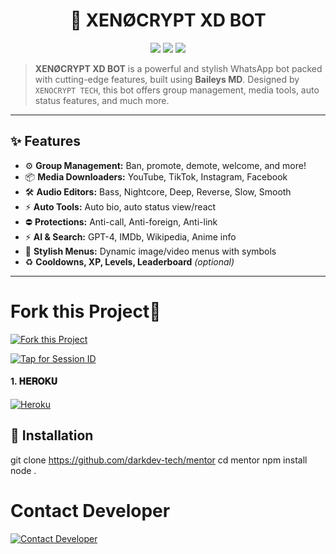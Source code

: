 <h1 align="center">🤖 XENØCRYPT XD BOT</h1>
<p align="center">
  <img src="https://img.shields.io/badge/XENØCRYPT-BOT-6e00ff?style=for-the-badge&logo=whatsapp" />
  <img src="https://img.shields.io/github/license/darkdev-tech/monitor?style=for-the-badge" />
  <img src="https://img.shields.io/github/stars/darkdev-tech/mentor?style=for-the-badge" />
</p>

> **XENØCRYPT XD BOT** is a powerful and stylish WhatsApp bot packed with cutting-edge features, built using **Baileys MD**. Designed by `XENOCRYPT TECH`, this bot offers group management, media tools, auto status features, and much more.

---

## ✨ Features

- ⚙️ **Group Management:** Ban, promote, demote, welcome, and more!
- 📦 **Media Downloaders:** YouTube, TikTok, Instagram, Facebook
- 🛠 **Audio Editors:** Bass, Nightcore, Deep, Reverse, Slow, Smooth
- ⚡ **Auto Tools:** Auto bio, auto status view/react
- ⛔ **Protections:** Anti-call, Anti-foreign, Anti-link
- ⚡ **AI & Search:** GPT-4, IMDb, Wikipedia, Anime info
- 🔮 **Stylish Menus:** Dynamic image/video menus with symbols
- ♻️ **Cooldowns, XP, Levels, Leaderboard** *(optional)*

---
# Fork this Project🚀

[![Fork this Project](https://img.shields.io/badge/Fork-Purple?style=for-the-badge&logo=github&logoColor=white)](https://github.com/darkdev-tech/monitor/fork)


[![Tap for Session ID](https://img.shields.io/badge/Tap%20for%20Session%20ID-Click%20Here-blue?style=for-the-badge)](https://system-d5et.onrender.com)



<h4 align="left">1. 𝐇𝐄𝐑𝐎𝐊𝐔</h4>
<p align="left">
<a href='https://dashboard.heroku.com/new?template=https://github.com/darkdev-tech/monitor.git' target="_blank"><img alt='Heroku' src='https://img.shields.io/badge/-Heroku%20Deploy-purple?style=for-the-badge&logo=heroku&logoColor=white'/></a>
</p>


## 🧰 Installation

git clone https://github.com/darkdev-tech/mentor
cd mentor
npm install
node .


# Contact Developer

[![Contact Developer](https://img.shields.io/badge/Contact_Developer-WhatsApp-green?style=for-the-badge&logo=whatsapp&logoColor=white)](https://wa.me/254107065646)
